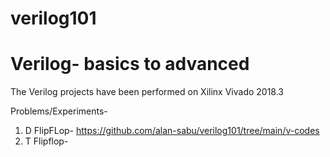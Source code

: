 # verilog101
# Verilog- basics to advanced

The Verilog projects have been performed on Xilinx Vivado 2018.3

Problems/Experiments-
1) D FlipFLop- https://github.com/alan-sabu/verilog101/tree/main/v-codes
2) T Flipflop- 
